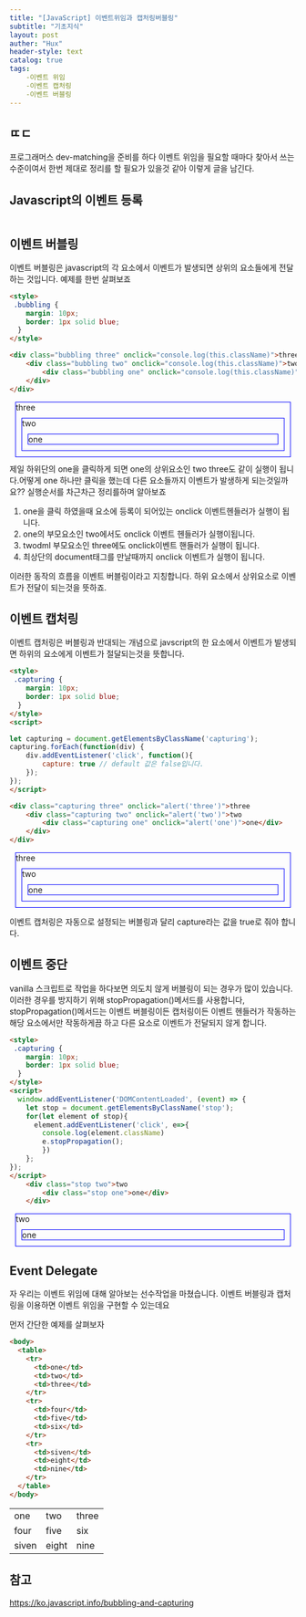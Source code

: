 ```yaml
---
title: "[JavaScript] 이벤트위임과 캡처링버블링"
subtitle: "기초지식"
layout: post
auther: "Hux"
header-style: text
catalog: true
tags:
    -이벤트 위임
    -이벤트 캡처링
    -이벤트 버블링
---
```


ㄸㄷ
---
프로그래머스 dev-matching을 준비를 하다 이벤트 위임을 필요할 때마다 찾아서 쓰는 수준이여서 한번 제대로 정리를 할 필요가 있을것 같아 이렇게 글을 남긴다.



Javascript의 이벤트 등록
---

```js


```

이벤트 버블링
-------

이벤트 버블링은 javascript의 각 요소에서 이벤트가 발생되면 상위의 요소들에게 전달하는 것입니다.
예제를 한번 살펴보죠

```html
<style>
 .bubbling {
    margin: 10px;
    border: 1px solid blue;
  }
</style>

<div class="bubbling three" onclick="console.log(this.className)">three
    <div class="bubbling two" onclick="console.log(this.className)">two
        <div class="bubbling one" onclick="console.log(this.className)">one</div>
    </div>
</div>
```

<html>
<style>
 .bubbling {
    margin: 10px;
    border: 1px solid blue;
  }
</style>

<div class="bubbling three" onclick="console.log(this.className)">three
    <div class="bubbling two" onclick="console.log(this.className)">two
        <div class="bubbling one" onclick="console.log(this.className)">one</div>
    </div>
</div>

</html>
제일 하위단의 one을 클릭하게 되면 one의 상위요소인 two three도 같이 실행이 됩니다.어떻게 one 하나만 클릭을 했는데 다른 요소들까지 이벤트가 발생하게 되는것일까요?? 실행순서를 차근차근 정리를하며 알아보죠

1. one을 클릭 하였을때 요소에 등록이 되어있는 onclick 이벤트헨들러가 실행이 됩니다.
2. one의 부모요소인 two에서도 onclick 이벤트 헨들러가 실행이됩니다.
3. twodml 부모요소인 three에도 onclick이벤트 핸들러가 실행이 됩니다.
4. 최상단의 document태그를 만날때까지 onclick 이벤트가 실행이 됩니다.

이러한 동작의 흐름을 이벤트 버블링이라고 지칭합니다. 하위 요소에서 상위요소로 이벤트가 전달이 되는것을 뜻하죠.

이벤트 캡처링
---
이벤트 캡처링은 버블링과 반대되는 개념으로 javscript의 한 요소에서 이벤트가 발생되면 하위의 요소에게 이벤트가 절달되는것을 뜻합니다.

```html
<style>
 .capturing {
    margin: 10px;
    border: 1px solid blue;
  }
</style>
<script>

let capturing = document.getElementsByClassName('capturing');
capturing.forEach(function(div) {
	div.addEventListener('click', function(){
		capture: true // default 값은 false입니다.
	});
});
</script>

<div class="capturing three" onclick="alert('three')">three
    <div class="capturing two" onclick="alert('two')">two
        <div class="capturing one" onclick="alert('one')">one</div>
    </div>
</div>
```
<html>
<style>
 .capturing {
    margin: 10px;
    border: 1px solid blue;
  }
</style>
<script>
  window.addEventListener('DOMContentLoaded', (event) => {
    let capturing = document.getElementsByClassName('capturing');
    for(let element of capturing){
      element.addEventListener('click', e=>console.log(element.className)
      ,{capture:true})
    };
});
</script>

<div class="capturing three">three
    <div class="capturing two">two
        <div class="capturing one">one</div>
    </div>
</div>
</html>

이벤트 캡처링은 자동으로 설정되는 버블링과 달리 capture라는 값을 true로 줘야 합니다.


이벤트 중단
---

vanilla 스크립트로 작업을 하다보면 의도치 않게 버블링이 되는 경우가 많이 있습니다. 이러한 경우를 방지하기 위해 stopPropagation()메서드를 사용합니다, stopPropagation()메서드는 이벤트 버블링이든 캡처링이든 이벤트 헨들러가 작동하는 해당 요소에서만 작동하게끔 하고 다른 요소로 이벤트가 전달되지 않게 합니다.

```html
<style>
 .capturing {
    margin: 10px;
    border: 1px solid blue;
  }
</style>
<script>
  window.addEventListener('DOMContentLoaded', (event) => {
    let stop = document.getElementsByClassName('stop');
    for(let element of stop){
      element.addEventListener('click', e=>{
        console.log(element.className)
        e.stopPropagation();
        })
    };
});
</script>
    <div class="stop two">two
        <div class="stop one">one</div>
    </div>
```
<html>
<style>
 .stop {
    margin: 10px;
    border: 1px solid blue;
  }
</style>
<script>
  window.addEventListener('DOMContentLoaded', (event) => {
    let stop = document.getElementsByClassName('stop');
    for(let element of stop){
      element.addEventListener('click', e=>{
        console.log(element.className)
        e.stopPropagation();
        })
    };
});
</script>
    <div class="stop two">two
        <div class="stop one">one</div>
    </div>
</html>


Event Delegate
---
자 우리는 이벤트 위임에 대해 알아보는 선수작업을 마쳤습니다. 이벤트 버블링과 캡처링을 이용하면 이벤트 위임을 구현할 수 있는데요


먼저 간단한 예제를 살펴보자


```html
<body>
  <table>
    <tr>
      <td>one</td>
      <td>two</td>
      <td>three</td>
    </tr>
    <tr>
      <td>four</td>
      <td>five</td>
      <td>six</td>
    </tr>
    <tr>
      <td>siven</td>
      <td>eight</td>
      <td>nine</td>
    </tr>
  </table>
</body>
```
<html>
<script>
  let table = document.getElementById('table');
  table.onclick=function(e){
    let target = e.target;
    if(target.tagname!='TD') return;

    console.log(target.innerHTML);
  }

</script>
<body>
  <table id="table">
    <tr>
      <td>one</td>
      <td>two</td>
      <td>three</td>
    </tr>
    <tr>
      <td>four</td>
      <td>five</td>
      <td>six</td>
    </tr>
    <tr>
      <td>siven</td>
      <td>eight</td>
      <td>nine</td>
    </tr>
  </table>
</body>
</html>



참고
---
<https://ko.javascript.info/bubbling-and-capturing>